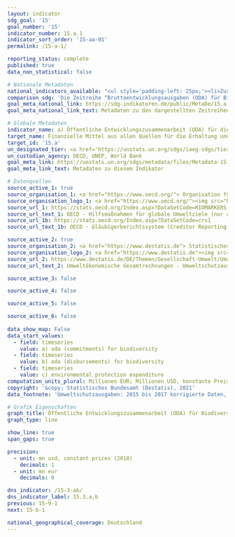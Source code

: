 ```yaml
---
layout: indicator    
sdg_goal: '15'    
goal_number: '15'    
indicator_number: 15.a.1    
indicator_sort_order: '15-aa-01'    
permalink: /15-a-1/    

reporting_status: complete    
published: true    
data_non_statistical: false    

# Nationale Metadaten    
national_indicators_available: "<ul style='padding-left: 25px;'><li>Zusagen (ODA) für Biodiversität</li> <li> Bruttoentwicklungsausgaben (ODA) für Biodiversität</li> <li> Umweltschutzausgaben</li></ul>"    
comparison_sdg: 'Die Zeitreihe “Bruttoentwicklungsausgaben (ODA) für Biodiversität” entspricht den globalen Metadaten. Die Zeitreihen "Zusagen (ODA) für Biodiversität" und “Umweltschutzausgaben” bieten zusätzliche Informationen.'    
goal_meta_national_link: https://sdg-indikatoren.de/public/MetaDe/15.a.1.pdf    
goal_meta_national_link_text: Metadaten zu den dargestellten Zeitreihen    

# Globale Metadaten    
indicator_name: a) Öffentliche Entwicklungszusammenarbeit (ODA) für die Erhaltung und nachhaltige Nutzung der biologischen Vielfalt und b) Einnahmen und Finanzmittel, die über die für die biologische Vielfalt maßgeblichen Wirtschaftsinstrumente generiert wurden    
target_name: Finanzielle Mittel aus allen Quellen für die Erhaltung und nachhaltige Nutzung der biologischen Vielfalt und der Ökosysteme aufbringen und deutlich erhöhen    
target_id: '15.a'    
un_designated_tier: <a href='https://unstats.un.org/sdgs/iaeg-sdgs/tier-classification/' title='Klicken Sie hier um weitere Informationen zur UN-Tier-Klassifikation zu erhalten.'  target='_blank'>Tier I</a>    
un_custodian_agency: OECD, UNEP, World Bank    
goal_meta_link: https://unstats.un.org/sdgs/metadata/files/Metadata-15-0a-01.pdf    
goal_meta_link_text: Metadaten zu diesem Indikator        

# Datenquellen
source_active_1: true
source_organisation_1: <a href="https://www.oecd.org/"> Organisation für wirtschaftliche Zusammenarbeit und Entwicklung (OECD) </a>
source_organisation_logo_1: <a href="https://www.oecd.org/"><img src="https://g205sdgs.github.io/sdg-indicators/public/OrgImgDe/oecd.png" alt="Logo oecd" style="height:60px; width:148px"/></a>
source_url_1: https://stats.oecd.org/Index.aspx?DataSetCode=RIOMARKERS
source_url_text_1: OECD - Hilfsmaßnahmen für globale Umweltziele (nur auf Englisch und Französisch verfügbar)
source_url_1b: https://stats.oecd.org/Index.aspx?DataSetCode=crs1
source_url_text_1b: OECD - Gläubigerberichtssystem (Creditor Reporting System) (nur auf Englisch und Französisch verfügbar)

source_active_2: true
source_organisation_2: <a href="https://www.destatis.de"> Statistisches Bundesamt (Destatis) </a>
source_organisation_logo_2: <a href="https://www.destatis.de"><img src="https://g205sdgs.github.io/sdg-indicators/public/OrgImgDe/destatis.png" alt="Logo destatis" style="height:60px; width:148px"/></a>
source_url_2: https://www.destatis.de/DE/Themen/Gesellschaft-Umwelt/Umwelt/UGR/umweltschutzausgaben/Tabellen/ausgaben-umweltschutz.html
source_url_text_2: Umweltökonomische Gesamtrechnungen - Umweltschutzausgaben

source_active_3: false

source_active_4: false

source_active_5: false

source_active_6: false
    
data_show_map: False    
data_start_values: 
  - field: timeseries
    value: a) oda (commitments) for biodiversity
  - field: timeseries
    value: b) oda (disbursements) for biodiversity
  - field: timeseries
    value: c) environmental protection expenditure    
computation_units_plural: Millionen EUR; Millionen USD, konstante Preise (2019)    
copyright: '&copy; Statistisches Bundesamt (Destatis), 2021'    
data_footnote: 'Umweltschutzausgaben: 2015 bis 2017 korrigierte Daten, 2018 vorläufige und teilweise geschätzte Daten.'    

# Grafik Eigenschaften    
graph_title: Öffentliche Entwicklungszusammenarbeit (ODA) für Biodiversität sowie Umweltschutzausgaben    
graph_type: line    

show_line: true
span_gaps: true

precision:
  - unit: mn usd, constant prices (2018)
    decimals: 1
  - unit: mn eur
    decimals: 0    

dns_indicator: /15-3-ab/
dns_indicator_label: 15.3.a,b
previous: 15-9-1    
next: 15-b-1    

national_geographical_coverage: Deutschland    
---
```


<span></span>